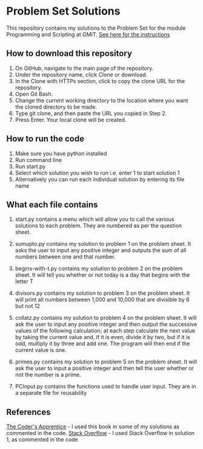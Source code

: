 # Problem Set Solutions

This repository contains my solutions to the Problem Set for the module Programming and Scripting at GMIT.
[See here for the instructions](https://github.com/ianmcloughlin/problems-pands-2019/raw/master/problems.pdf)

## How to download this repository

1. On GitHub, navigate to the main page of the repository.
2. Under the repository name, click Clone or download.
3. In the Clone with HTTPs section, click to copy the clone URL for the repository.
4. Open Git Bash.
5. Change the current working directory to the location where you want the cloned directory to be made.
6. Type git clone, and then paste the URL you copied in Step 2.
7. Press Enter. Your local clone will be created.

## How to run the code

1. Make sure you have python installed
2. Run command line
2. Run start.py 
3. Select which solution you wish to run i.e. enter 1 to start solution 1
4. Alternatively you can run each individual solution by entering its file name 

## What each file contains

1. start.py contains a menu which will allow you to call the various solutions to each problem. They are numbered as per the question sheet.
2. sumupto.py contains my solution to problem 1 on the problem sheet. It asks the user to input any positive integer and outputs the sum of all numbers between one and that number.
3. begins-with-t.py contains my solution to problem 2 on the problem sheet. It will tell you whether or not today is a day that begins with the letter T
4. divisors.py contains my solution to problem 3 on the problem sheet. It will print all numbers between 1,000 and 10,000 that are divisible by 6 but not 12
5. collatz.py contains my solution to problem 4 on the problem sheet. It will ask the user to input any positive integer and then output the successive values of the following calculation; at each step calculate the next value
by taking the current value and, if it is even, divide it by two, but if it is odd, multiply it by three and add one. The program will then end if the current value is one.
6. primes.py contains my solution to problem 5 on the problem sheet. It will ask the user to input a positive integer and then tell the user whether or not the number is a prime.

12. PCInput.py contains the functions used to handle user input. They are in a separate file for reusability

## References
[The Coder's Apprentice](http://www.spronck.net/pythonbook/index.xhtml) - I used this book in some of my solutions as commented in the code.
[Stack Overflow](https://stackoverflow.com) - I used Stack Overflow in solution 1, as commented in the code